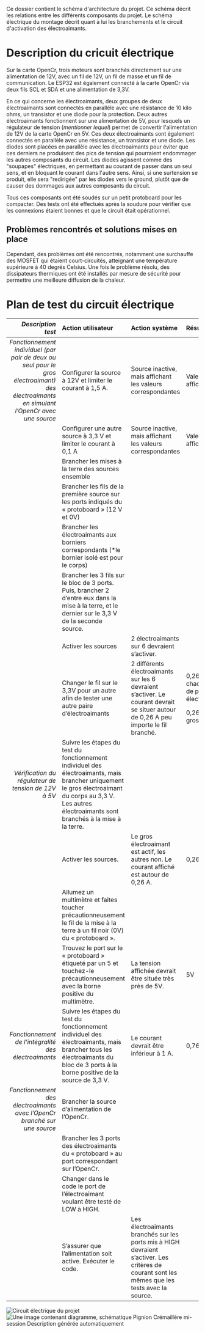 Ce dossier contient le schéma d'architecture du projet. Ce schéma décrit les relations entre les différents composants du projet. Le schéma électrique du montage décrit quant à lui les branchements et le circuit d'activation des électroaimants.
# Description du cricuit électrique
Sur la carte OpenCr, trois moteurs sont branchés directement sur une alimentation de 12V, avec un fil de 12V, un fil de masse et un fil de communication. Le ESP32 est également connecté à la carte OpenCr via deux fils SCL et SDA et une alimentation de 3,3V.

En ce qui concerne les électroaimants, deux groupes de deux électroaimants sont connectés en parallèle avec une résistance de 10 kilo ohms, un transistor et une diode pour la protection. Deux autres électroaimants fonctionnent sur une alimentation de 5V, pour lesquels un régulateur de tension (*mentionner lequel*) permet de convertir l'alimentation de 12V de la carte OpenCr en 5V. Ces deux électroaimants sont également connectés en parallèle avec une résistance, un transistor et une diode. Les diodes sont placées en parallèle avec les électroaimants pour éviter que ces derniers ne produisent des pics de tension qui pourraient endommager les autres composants du circuit. Les diodes agissent comme des "soupapes" électriques, en permettant au courant de passer dans un seul sens, et en bloquant le courant dans l'autre sens. Ainsi, si une surtension se produit, elle sera "redirigée" par les diodes vers le ground, plutôt que de causer des dommages aux autres composants du circuit.

Tous ces composants ont été soudés sur un petit protoboard pour les compacter. Des tests ont été effectués après la soudure pour vérifier que les connexions étaient bonnes et que le circuit était opérationnel.

## Problèmes rencontrés et solutions mises en place
Cependant, des problèmes ont été rencontrés, notamment une surchauffe des MOSFET qui étaient court-circuités, atteignant une température supérieure à 40 degrés Celsius. Une fois le problème résolu, des dissipateurs thermiques ont été installés par mesure de sécurité pour permettre une meilleure diffusion de la chaleur.

# Plan de test du circuit électrique

|***Description test***|**Action utilisateur**|**Action système**|**Résultat**|
| -: | :- | :- | :- |
|*Fonctionnement individuel (par pair de deux ou seul pour le gros électroaimant) des électroaimants en simulant l’OpenCr avec une source*|Configurer la source à 12V et limiter le courant à 1,5 A.|Source inactive, mais affichant les valeurs correspondantes|Valeurs affichées|
||Configurer une autre source à 3,3 V et limiter le courant à 0,1 A|Source inactive, mais affichant les valeurs correspondantes|Valeurs affichées|
||Brancher les mises à la terre des sources ensemble|||
||Brancher les fils de la première source sur les ports indiqués du « protoboard » (12 V et 0V)|||
||Brancher les électroaimants aux borniers correspondants (\*le bornier isolé est pour le corps)|||
||Brancher les 3 fils sur le bloc de 3 ports. Puis, brancher 2 d’entre eux dans la mise à la terre, et le dernier sur le 3,3 V de la seconde source.  |||
||Activer les sources|2 électroaimants sur 6 devraient s’activer. ||
||Changer le fil sur le 3,3V pour un autre afin de tester une autre paire d’électroaimants|2 différents électroaimants sur les 6 devraient s’activer. Le courant devrait se situer autour de 0,26 A peu importe le fil branché.|<p>0,26 A pour chaque pair de petits électroaimants</p><p>0,26 A pour le gros</p>|
|*Vérification du régulateur de tension de 12V à 5V*|Suivre les étapes du test du fonctionnement individuel des électroaimants, mais brancher uniquement le gros électroaimant du corps au 3,3 V. Les autres électroaimants sont branchés à la mise à la terre. |||
||Activer les sources.|Le gros électroaimant est actif, les autres non. Le courant affiché est autour de 0,26 A. |0,26 A|
||Allumez un multimètre et faites toucher précautionneusement le fil de la mise à la terre à un fil noir (0V) du « protoboard ». |||
||Trouvez le port sur le « protoboard » étiqueté par un 5 et touchez-le précautionneusement avec la borne positive du multimètre.|La tension affichée devrait être située très près de 5V. |5V|
|*Fonctionnement de l’intégralité des électroaimants*|Suivre les étapes du test du fonctionnement individuel des électroaimants, mais brancher tous les électroaimants du bloc de 3 ports à la borne positive de la source de 3,3 V. |Le courant devrait être inférieur à 1 A. |0,76 A|
|*Fonctionnement des électroaimants avec l’OpenCr branché sur une source*|Brancher la source d’alimentation de l’OpenCr.|||
||Brancher les 3 ports des électroaimants du « protoboard » au port correspondant sur l’OpenCr.|||
||Changer dans le code le port de l’électroaimant voulant être testé de LOW à HIGH.|||
||S’assurer que l’alimentation soit active. Exécuter le code.|Les électroaimants branchés sur les ports mis à HIGH devraient s’activer. Les critères de courant sont les mêmes que les tests avec la source. ||


![Circuit électrique du projet](Aspose.Words.30f0346e-fbb0-458f-a6d3-985c936bfdf7.001.png)![Une image contenant diagramme, schématique
![Pignion Crémaillère mi-session](https://user-images.githubusercontent.com/91679469/220225627-d1ae4e33-2616-47a2-b0b4-71f066dd411d.png)
Description générée automatiquement](Aspose.Words.30f0346e-fbb0-458f-a6d3-985c936bfdf7.002.png)

